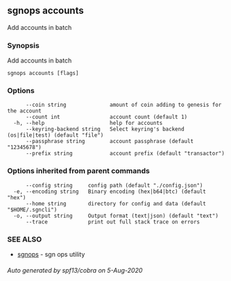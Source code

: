 ## sgnops accounts

Add accounts in batch

### Synopsis

Add accounts in batch

```
sgnops accounts [flags]
```

### Options

```
      --coin string              amount of coin adding to genesis for the account
      --count int                account count (default 1)
  -h, --help                     help for accounts
      --keyring-backend string   Select keyring's backend (os|file|test) (default "file")
      --passphrase string        account passphrase (default "12345678")
      --prefix string            account prefix (default "transactor")
```

### Options inherited from parent commands

```
      --config string     config path (default "./config.json")
  -e, --encoding string   Binary encoding (hex|b64|btc) (default "hex")
      --home string       directory for config and data (default "$HOME/.sgncli")
  -o, --output string     Output format (text|json) (default "text")
      --trace             print out full stack trace on errors
```

### SEE ALSO

* [sgnops](sgnops.md)	 - sgn ops utility

###### Auto generated by spf13/cobra on 5-Aug-2020
